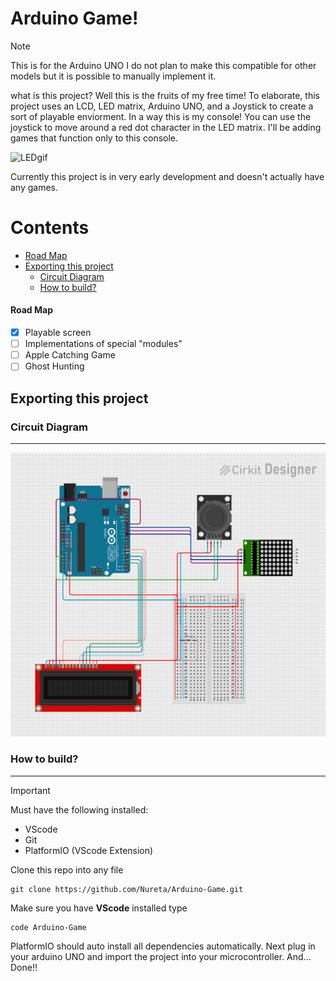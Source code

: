 # Arduino Game!
> [!NOTE]
> This is for the Arduino UNO I do not plan to make this compatible for other models but
> it is possible to manually implement it.

what is this project? Well this is the fruits of my free time!
To elaborate, this project uses an LCD, LED matrix, Arduino UNO, and a Joystick to create a sort of playable enviorment.
In a way this is my console! You can use the joystick to move around a red dot character in the LED matrix. I'll be adding
games that function only to this console. 

![LEDgif](assets/LEDMove.gif)

Currently this project is in very early development and doesn't actually have any games.

# Contents
- [Road Map](#Road-Map)
- [Exporting this project](#Exporting-this-project)
  - [Circuit Diagram](#Circuit-Diagram)
  - [How to build?](#How-to-build) 
#### Road Map
- [x] Playable screen
- [ ] Implementations of special "modules"
- [ ] Apple Catching Game
- [ ] Ghost Hunting

## Exporting this project
### **Circuit Diagram**
---
![Circuit](assets/circuit_image.png)

### **How to build?**
---
> [!IMPORTANT] 
> Must have the following installed:
> - VScode
> - Git
> - PlatformIO (VScode Extension)

Clone this repo into any file
```shell
git clone https://github.com/Nureta/Arduino-Game.git
```
Make sure you have **VScode** installed type
```shell
code Arduino-Game
```
PlatformIO should auto install all dependencies automatically.
Next plug in your arduino UNO and import the project into your microcontroller.
And... Done!!

